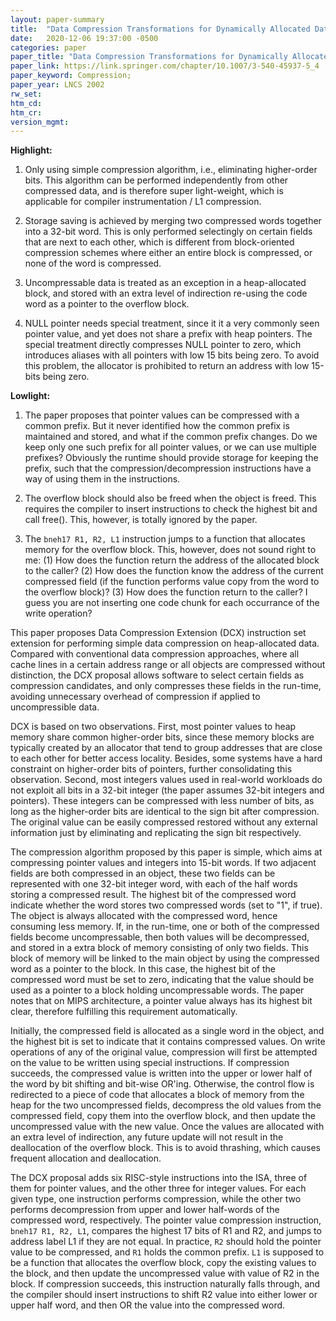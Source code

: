 ```yaml
---
layout: paper-summary
title:  "Data Compression Transformations for Dynamically Allocated Data Structures"
date:   2020-12-06 19:37:00 -0500
categories: paper
paper_title: "Data Compression Transformations for Dynamically Allocated Data Structures"
paper_link: https://link.springer.com/chapter/10.1007/3-540-45937-5_4
paper_keyword: Compression; 
paper_year: LNCS 2002
rw_set:
htm_cd:
htm_cr:
version_mgmt:
---
```


**Highlight:**

1. Only using simple compression algorithm, i.e., eliminating higher-order bits. This algorithm can be performed
   independently from other compressed data, and is therefore super light-weight, which is applicable for 
   compiler instrumentation / L1 compression.

2. Storage saving is achieved by merging two compressed words together into a 32-bit word. This is only performed 
   selectingly on certain fields that are next to each other, which is different from block-oriented compression
   schemes where either an entire block is compressed, or none of the word is compressed. 

3. Uncompressable data is treated as an exception in a heap-allocated block, and stored with an extra level of 
   indirection re-using the code word as a pointer to the overflow block.

4. NULL pointer needs special treatment, since it it a very commonly seen pointer value, and yet does not share
   a prefix with heap pointers. The special treatment directly compresses NULL pointer to zero, which introduces
   aliases with all pointers with low 15 bits being zero. To avoid this problem, the allocator is prohibited to
   return an address with low 15-bits being zero.

**Lowlight:**

1. The paper proposes that pointer values can be compressed with a common prefix. But it never identified how the
   common prefix is maintained and stored, and what if the common prefix changes. Do we keep only one such prefix
   for all pointer values, or we can use multiple prefixes? Obviously the runtime should provide storage for
   keeping the prefix, such that the compression/decompression instructions have a way of using them in the
   instructions.

2. The overflow block should also be freed when the object is freed. This requires the compiler to insert
   instructions to check the highest bit and call free(). This, however, is totally ignored by the paper.

3. The ``bneh17 R1, R2, L1`` instruction jumps to a function that allocates memory for the overflow block.
   This, however, does not sound right to me: (1) How does the function return the address of the allocated
   block to the caller? (2) How does the function know the address of the current compressed field (if the
   function performs value copy from the word to the overflow block)? (3) How does the function return to the caller?
   I guess you are not inserting one code chunk for each occurrance of the write operation?

This paper proposes Data Compression Extension (DCX) instruction set extension for performing simple data compression
on heap-allocated data. Compared with conventional data compression approaches, where all cache lines in a certain
address range or all objects are compressed without distinction, the DCX proposal allows software to select certain 
fields as compression candidates, and only compresses these fields in the run-time, avoiding unnecessary overhead
of compression if applied to uncompressible data.

DCX is based on two observations. First, most pointer values to heap memory share common higher-order bits, since 
these memory blocks are typically created by an allocator that tend to group addresses that are close to each other
for better access locality. Besides, some systems have a hard constraint on higher-order bits of pointers, further
consolidating this observation.
Second, most integers values used in real-world workloads do not exploit all bits in a 32-bit integer (the paper assumes
32-bit integers and pointers). These integers can be compressed with less number of bits, as long as the higher-order
bits are identical to the sign bit after compression. The original value can be easily compressed restored without any
external information just by eliminating and replicating the sign bit respectively.

The compression algorithm proposed by this paper is simple, which aims at compressing pointer values and integers into
15-bit words. If two adjacent fields are both compressed in an object, these two fields can be represented with one
32-bit integer word, with each of the half words storing a compressed result. The highest bit of the compressed word
indicate whether the word stores two compressed words (set to "1", if true). The object is always allocated with the 
compressed word, hence consuming less memory. If, in the run-time, one or both of the compressed fields become 
uncompressable, then both values will be decompressed, and stored in a extra block of memory consisting of only two 
fields. This block of memory will be linked to the main object by using the compressed word as a pointer to the
block. In this case, the highest bit of the compressed word must be set to zero, indicating that the value should be
used as a pointer to a block holding uncompressable words. The paper notes that on MIPS architecture, a pointer value
always has its highest bit clear, therefore fulfilling this requirement automatically.

Initially, the compressed field is allocated as a single word in the object, and the highest bit is set to indicate
that it contains compressed values. 
On write operations of any of the original value, compression will first be attempted on the value to be written using special instructions. 
If compression succeeds, the compressed value is written into the upper or lower half of the word by bit shifting and
bit-wise OR'ing. Otherwise, the control flow is redirected to a piece of code that allocates a block of memory
from the heap for the two uncompressed fields, decompress the old values from the compressed field, copy them into
the overflow block, and then update the uncompressed value with the new value.
Once the values are allocated with an extra level of indirection, any future update will not result in the deallocation
of the overflow block. This is to avoid thrashing, which causes frequent allocation and deallocation.

The DCX proposal adds six RISC-style instructions into the ISA, three of them for pointer values, and the other three
for integer values. For each given type, one instruction performs compression, while the other two performs 
decompression from upper and lower half-words of the compressed word, respectively.
The pointer value compression instruction, ``bneh17 R1, R2, L1``, compares the highest 17 bits of R1 and R2, and jumps 
to address label L1 if they are not equal. In practice, ``R2`` should hold the pointer value to be compressed, and 
``R1`` holds the common prefix. 
``L1`` is supposed to be a function that allocates the overflow block, copy the existing values to the block, and 
then update the uncompressed value with value of R2 in the block.
If compression succeeds, this instruction naturally falls through, and the compiler should insert instructions to
shift R2 value into either lower or upper half word, and then OR the value into the compressed word.
